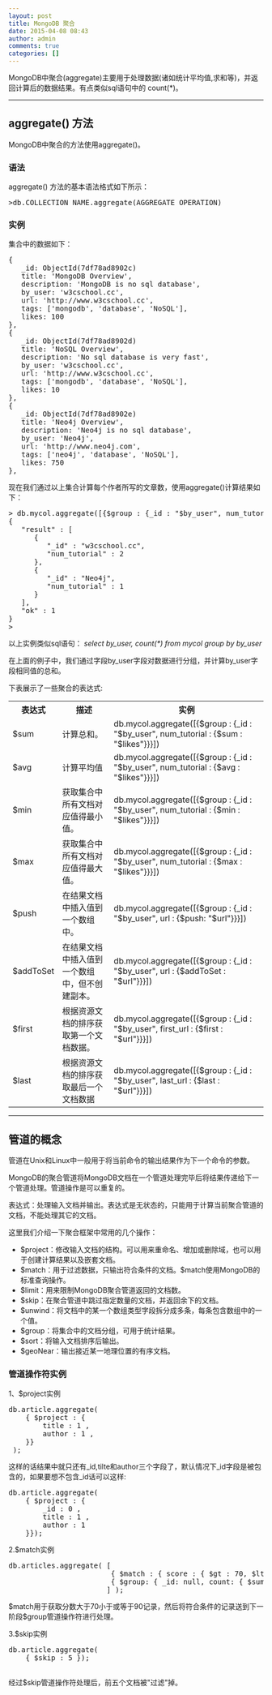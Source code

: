 ```yaml
---
layout: post
title: MongoDB 聚合
date: 2015-04-08 08:43
author: admin
comments: true
categories: []
---
```

<div id="content">

MongoDB中聚合(aggregate)主要用于处理数据(诸如统计平均值,求和等)，并返回计算后的数据结果。有点类似sql语句中的 count(*)。

<hr />

<h2>aggregate() 方法</h2>
MongoDB中聚合的方法使用aggregate()。
<h3>语法</h3>
aggregate() 方法的基本语法格式如下所示：
<pre>&gt;db.COLLECTION_NAME.aggregate(AGGREGATE_OPERATION)
</pre>
<h3>实例</h3>
集合中的数据如下：
<pre>{
   _id: ObjectId(7df78ad8902c)
   title: 'MongoDB Overview', 
   description: 'MongoDB is no sql database',
   by_user: 'w3cschool.cc',
   url: 'http://www.w3cschool.cc',
   tags: ['mongodb', 'database', 'NoSQL'],
   likes: 100
},
{
   _id: ObjectId(7df78ad8902d)
   title: 'NoSQL Overview', 
   description: 'No sql database is very fast',
   by_user: 'w3cschool.cc',
   url: 'http://www.w3cschool.cc',
   tags: ['mongodb', 'database', 'NoSQL'],
   likes: 10
},
{
   _id: ObjectId(7df78ad8902e)
   title: 'Neo4j Overview', 
   description: 'Neo4j is no sql database',
   by_user: 'Neo4j',
   url: 'http://www.neo4j.com',
   tags: ['neo4j', 'database', 'NoSQL'],
   likes: 750
},
</pre>
现在我们通过以上集合计算每个作者所写的文章数，使用aggregate()计算结果如下：
<pre>&gt; db.mycol.aggregate([{$group : {_id : "$by_user", num_tutorial : {$sum : 1}}}])
{
   "result" : [
      {
         "_id" : "w3cschool.cc",
         "num_tutorial" : 2
      },
      {
         "_id" : "Neo4j",
         "num_tutorial" : 1
      }
   ],
   "ok" : 1
}
&gt;
</pre>
以上实例类似sql语句：<em> select by_user, count(*) from mycol group by by_user</em>

在上面的例子中，我们通过字段by_user字段对数据进行分组，并计算by_user字段相同值的总和。

下表展示了一些聚合的表达式:
<table class="reference">
<tbody>
<tr>
<th>表达式</th>
<th>描述</th>
<th>实例</th>
</tr>
<tr>
<td>$sum</td>
<td>计算总和。</td>
<td>db.mycol.aggregate([{$group : {_id : "$by_user", num_tutorial : {$sum : "$likes"}}}])</td>
</tr>
<tr>
<td>$avg</td>
<td>计算平均值</td>
<td>db.mycol.aggregate([{$group : {_id : "$by_user", num_tutorial : {$avg : "$likes"}}}])</td>
</tr>
<tr>
<td>$min</td>
<td>获取集合中所有文档对应值得最小值。</td>
<td>db.mycol.aggregate([{$group : {_id : "$by_user", num_tutorial : {$min : "$likes"}}}])</td>
</tr>
<tr>
<td>$max</td>
<td>获取集合中所有文档对应值得最大值。</td>
<td>db.mycol.aggregate([{$group : {_id : "$by_user", num_tutorial : {$max : "$likes"}}}])</td>
</tr>
<tr>
<td>$push</td>
<td>在结果文档中插入值到一个数组中。</td>
<td>db.mycol.aggregate([{$group : {_id : "$by_user", url : {$push: "$url"}}}])</td>
</tr>
<tr>
<td>$addToSet</td>
<td>在结果文档中插入值到一个数组中，但不创建副本。</td>
<td>db.mycol.aggregate([{$group : {_id : "$by_user", url : {$addToSet : "$url"}}}])</td>
</tr>
<tr>
<td>$first</td>
<td>根据资源文档的排序获取第一个文档数据。</td>
<td>db.mycol.aggregate([{$group : {_id : "$by_user", first_url : {$first : "$url"}}}])</td>
</tr>
<tr>
<td>$last</td>
<td>根据资源文档的排序获取最后一个文档数据</td>
<td>db.mycol.aggregate([{$group : {_id : "$by_user", last_url : {$last : "$url"}}}])</td>
</tr>
</tbody>
</table>

<hr />

<h2>管道的概念</h2>
管道在Unix和Linux中一般用于将当前命令的输出结果作为下一个命令的参数。

MongoDB的聚合管道将MongoDB文档在一个管道处理完毕后将结果传递给下一个管道处理。管道操作是可以重复的。

表达式：处理输入文档并输出。表达式是无状态的，只能用于计算当前聚合管道的文档，不能处理其它的文档。

这里我们介绍一下聚合框架中常用的几个操作：
<ul>
	<li>$project：修改输入文档的结构。可以用来重命名、增加或删除域，也可以用于创建计算结果以及嵌套文档。</li>
	<li>$match：用于过滤数据，只输出符合条件的文档。$match使用MongoDB的标准查询操作。</li>
	<li>$limit：用来限制MongoDB聚合管道返回的文档数。</li>
	<li>$skip：在聚合管道中跳过指定数量的文档，并返回余下的文档。</li>
	<li>$unwind：将文档中的某一个数组类型字段拆分成多条，每条包含数组中的一个值。</li>
	<li>$group：将集合中的文档分组，可用于统计结果。</li>
	<li>$sort：将输入文档排序后输出。</li>
	<li>$geoNear：输出接近某一地理位置的有序文档。</li>
</ul>
<h3>管道操作符实例</h3>
1、$project实例
<pre>db.article.aggregate(
    { $project : {
        title : 1 ,
        author : 1 ,
    }}
 );
</pre>
这样的话结果中就只还有_id,tilte和author三个字段了，默认情况下_id字段是被包含的，如果要想不包含_id话可以这样:
<pre>db.article.aggregate(
    { $project : {
        _id : 0 ,
        title : 1 ,
        author : 1
    }});
</pre>
2.$match实例
<pre>db.articles.aggregate( [
                        { $match : { score : { $gt : 70, $lte : 90 } } },
                        { $group: { _id: null, count: { $sum: 1 } } }
                       ] );
</pre>
$match用于获取分数大于70小于或等于90记录，然后将符合条件的记录送到下一阶段$group管道操作符进行处理。

3.$skip实例
<pre>db.article.aggregate(
    { $skip : 5 });

</pre>
经过$skip管道操作符处理后，前五个文档被"过滤"掉。

</div>
<div class="chapter"></div>
